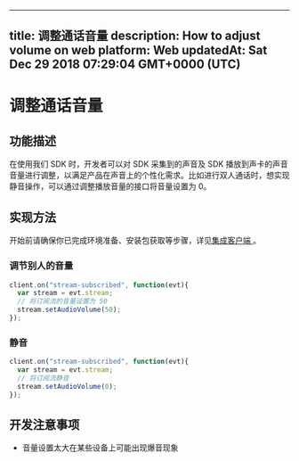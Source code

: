 
---
title: 调整通话音量
description: How to adjust volume on web
platform: Web
updatedAt: Sat Dec 29 2018 07:29:04 GMT+0000 (UTC)
---
# 调整通话音量
## 功能描述
 在使用我们 SDK 时，开发者可以对 SDK 采集到的声音及 SDK 播放到声卡的声音音量进行调整，以满足产品在声音上的个性化需求。比如进行双人通话时，想实现静音操作，可以通过调整播放音量的接口将音量设置为 0。


## 实现方法
开始前请确保你已完成环境准备、安装包获取等步骤，详见[集成客户端 ](../../cn/Voice/web_prepare.md)。

### 调节别人的音量

```javascript
client.on("stream-subscribed", function(evt){
  var stream = evt.stream;
  // 将订阅流的音量设置为 50
  stream.setAudioVolume(50);
});
```

### 静音

```javascript
client.on("stream-subscribed", function(evt){
  var stream = evt.stream;
  // 将订阅流静音
  stream.setAudioVolume(0);
});
```

## 开发注意事项

- 音量设置太大在某些设备上可能出现爆音现象
